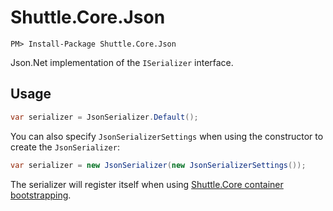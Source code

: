 # Shuttle.Core.Json

```
PM> Install-Package Shuttle.Core.Json
```

Json.Net implementation of the `ISerializer` interface.

## Usage

``` c#
var serializer = JsonSerializer.Default();
````

You can also specify `JsonSerializerSettings` when using the constructor to create the `JsonSerializer`:

``` c#
var serializer = new JsonSerializer(new JsonSerializerSettings());
````

The serializer will register itself when using [Shuttle.Core container bootstrapping](http://shuttle.github.io/shuttle-core/overview-container/#bootstrapping).
